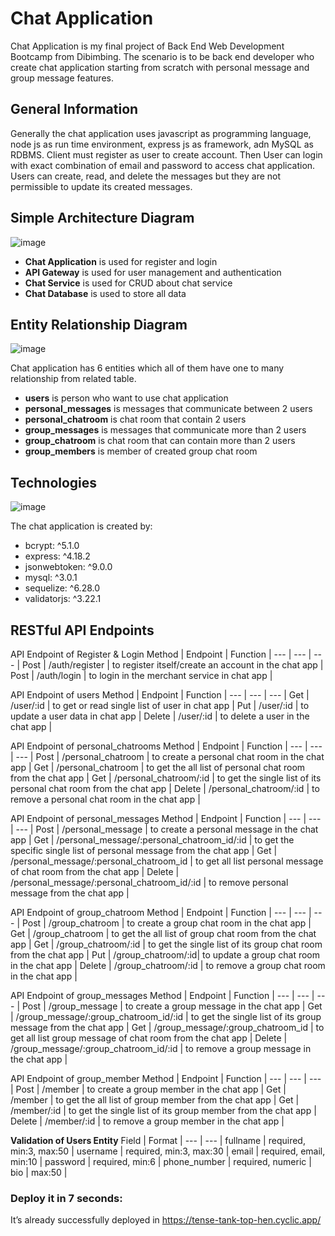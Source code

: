 # Chat Application
Chat Application is my final project of Back End Web Development Bootcamp from Dibimbing. The scenario is to be back end developer who create chat application starting from scratch with personal message and group message features.

## General Information
Generally the chat application uses javascript as programming language, node js as run time environment, express js as framework, adn MySQL as RDBMS. Client must register as user to create account. Then User can login with exact combination of email and password to access chat application. Users can create, read, and delete the messages but they are not permissible to update its created messages.

## Simple Architecture Diagram
![image](https://user-images.githubusercontent.com/119112916/216761763-7fe2f143-42f6-4b09-9fc0-8deed9406cb5.png)

- **Chat Application** is used for register and login
- **API Gateway** is used for user management and authentication
- **Chat Service** is used for CRUD about chat service
- **Chat Database** is used to store all data

## Entity Relationship Diagram
![image](https://user-images.githubusercontent.com/119112916/216761881-4a4d44cc-391e-49f9-93fb-a0dec2e4dc6c.png)

Chat application has 6 entities which all of them have one to many relationship from related table.
- **users** is person who want to use chat application
- **personal_messages** is messages that communicate between 2 users
- **personal_chatroom** is chat room that contain 2 users
- **group_messages** is messages that communicate more than 2 users
- **group_chatroom** is chat room that can contain more than 2 users
- **group_members** is member of created group chat room

## Technologies 
![image](https://user-images.githubusercontent.com/119112916/216762452-092e0eeb-4c18-4da0-8690-fbe4165012c9.png)

The chat application is created by:
- bcrypt: ^5.1.0
- express: ^4.18.2
- jsonwebtoken: ^9.0.0
- mysql: ^3.0.1
- sequelize: ^6.28.0
- validatorjs: ^3.22.1

## RESTful API Endpoints
API Endpoint of Register & Login
Method | Endpoint | Function |
--- | --- | --- |
Post | /auth/register | to register itself/create an account in the chat app |
Post | /auth/login | to login in the merchant service in chat app |

API Endpoint of users
Method | Endpoint | Function |
--- | --- | --- |
Get | /user/:id | to get or read single list of user in chat app |
Put | /user/:id | to update a user data in chat app |
Delete | /user/:id | to delete a user in the chat app |

API Endpoint of personal_chatrooms
Method | Endpoint | Function |
--- | --- | --- |
Post | /personal_chatroom | to create a personal chat room in the chat app |
Get | /personal_chatroom | to get the all list of personal chat room from the chat app |
Get | /personal_chatroom/:id | to get the single list of its personal chat room from the chat app |
Delete | /personal_chatroom/:id | to remove a personal chat room in the chat app |

API Endpoint of personal_messages
Method | Endpoint | Function |
--- | --- | --- |
Post | /personal_message | to create a personal message in the chat app |
Get | /personal_message/:personal_chatroom_id/:id | to get the specific single list of personal message from the chat app |
Get | /personal_message/:personal_chatroom_id | to get all list personal message of chat room from the chat app |
Delete | /personal_message/:personal_chatroom_id/:id | to remove personal message from the chat app |

API Endpoint of group_chatroom
Method | Endpoint | Function |
--- | --- | --- |
Post | /group_chatroom | to create a group chat room in the chat app |
Get | /group_chatroom | to get the all list of group chat room from the chat app |
Get | /group_chatroom/:id | to get the single list of its group chat room from the chat app |
Put | /group_chatroom/:id| to update a group chat room in the chat app |
Delete | /group_chatroom/:id | to remove a group chat room in the chat app |

API Endpoint of group_messages
Method | Endpoint | Function |
--- | --- | --- |
Post | /group_message | to create a group message in the chat app |
Get | /group_message/:group_chatroom_id/:id | to get the single list of its group message from the chat app |
Get | /group_message/:group_chatroom_id | to get all list group message of chat room from the chat app |
Delete | /group_message/:group_chatroom_id/:id | to remove a group message in the chat app |

API Endpoint of group_member
Method | Endpoint | Function |
--- | --- | --- |
Post | /member | to create a group member in the chat app |
Get | /member | to get the all list of group member from the chat app |
Get | /member/:id | to get the single list of its group member from the chat app |
Delete | /member/:id | to remove a group member in the chat app |

**Validation of Users Entity**
Field | Format |
--- | --- |
fullname | required, min:3, max:50 |
username | required, min:3, max:30 |
email | required, email, min:10 |
password | required, min:6 |
phone_number | required, numeric |
bio | max:50 |

### Deploy it in 7 seconds: 
It’s already successfully deployed in https://tense-tank-top-hen.cyclic.app/
